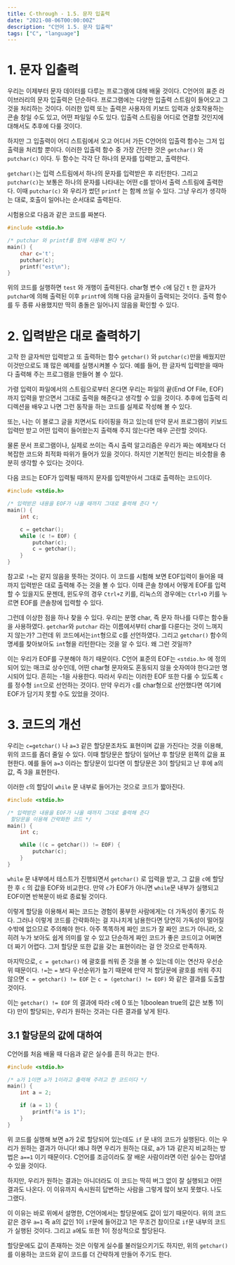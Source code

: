 ```yaml
---
title: C-through - 1.5. 문자 입출력
date: "2021-08-06T00:00:00Z"
description: "C언어 1.5. 문자 입출력"
tags: ["C", "language"]
---
```

# 1. 문자 입출력
우리는 이제부터 문자 데이터를 다루는 프로그램에 대해 배울 것이다.
C언어의 표준 라이브러리의 문자 입출력은 단순하다. 프로그램에는 다양한 입출력 스트림이 들어오고 그것을 처리하는 것이다.
이러한 입력 또는 출력은 사용자의 키보드 입력과 상호작용하는 콘솔 창일 수도 있고, 어떤 파일일 수도 있다.
입출력 스트림을 어디로 연결할 것인지에 대해서도 추후에 다룰 것이다.

하지만 그 입출력이 어디 스트림에서 오고 어디서 가든 C언어의 입출력 함수는 그저 입출력을 처리할 뿐이다.
이러한 입출력 함수 중 가장 간단한 것은 `getchar()` 와 `putchar(c)` 이다.
두 함수는 각각 단 하나의 문자를 입력받고, 출력한다.

`getchar()`는 입력 스트림에서 하나의 문자를 입력받은 후 리턴한다. 그리고 `putchar(c)`는 보통은 하나의 문자를 나타내는 어떤 c를 받아서 출력 스트림에 출력한다. 이때 `putchar(c)` 와 우리가 썼던 `printf` 는 함께 쓰일 수 있다. 그냥 우리가 생각하는 대로, 호출이 일어나는 순서대로 출력된다.

시험용으로 다음과 같은 코드를 짜본다.

```c
#include <stdio.h>

/* putchar 와 printf를 함께 사용해 본다 */
main() {
    char c='t';
    putchar(c);
    printf("est\n");
}
```

위의 코드를 실행하면 `test` 와 개행이 출력된다. char형 변수 `c`에 담긴 `t` 한 글자가 `putchar`에 의해 출력된 이후 `printf`에 의해 다음 글자들이 출력되는 것이다. 출력 함수를 두 종류 사용했지만 딱히 충돌은 일어나지 않음을 확인할 수 있다.

# 2. 입력받은 대로 출력하기

고작 한 글자씩만 입력받고 또 출력하는 함수 `getchar()` 와 `putchar(c)`만을 배웠지만 이것만으로도 꽤 많은 예제를 실행시켜볼 수 있다. 예를 들어, 한 글자씩 입력받을 때마다 출력해 주는 프로그램을 만들어 볼 수 있다.

가령 입력이 파일에서의 스트림으로부터 온다면 우리는 파일의 끝(End Of File, EOF)까지 입력을 받으면서 그대로 출력을 해준다고 생각할 수 있을 것이다. 추후에 입출력 리디렉션을 배우고 나면 그런 동작을 하는 코드를 실제로 작성해 볼 수 있다.

또는, 나는 이 블로그 글을 치면서도 타이핑을 하고 있는데 만약 문서 프로그램이 키보드 입력만 받고 어떤 입력이 들어왔는지 출력해 주지 않는다면 매우 곤란할 것이다. 

물론 문서 프로그램이나, 실제로 쓰이는 즉시 출력 알고리즘은 우리가 짜는 예제보다 더 복잡한 코드와 최적화 따위가 들어가 있을 것이다. 하지만 기본적인 원리는 비슷함을 충분히 생각할 수 있다는 것이다.

다음 코드는 EOF가 입력될 때까지 문자를 입력받아서 그대로 출력하는 코드이다.

```c
#include <stdio.h>

/* 입력받은 내용을 EOF가 나올 때까지 그대로 출력해 준다 */
main() {
    int c;

    c = getchar();
    while (c != EOF) {
        putchar(c);
        c = getchar();
    }
}
```

참고로 `!=`는 같지 않음을 뜻하는 것이다. 이 코드를 시험해 보면 EOF입력이 들어올 때까지 입력받은 대로 출력해 주는 것을 볼 수 있다. 이때 콘솔 창에서 어떻게 EOF를 입력할 수 있을지도 문젠데, 윈도우의 경우 `Ctrl+Z` 키를, 리눅스의 경우에는 `Ctrl+D` 키를 누르면 EOF를 콘솔창에 입력할 수 있다.

그런데 이상한 점을 하나 찾을 수 있다. 우리는 분명 char, 즉 문자 하나를 다루는 함수들을 사용하였다. `getchar`와 `putchar` 라는 이름에서부터 char를 다룬다는 것이 느껴지지 않는가? 그런데 위 코드에서는`int`형으로 c를 선언하였다. 그리고 `getchar()` 함수의 명세를 찾아보아도 `int`형을 리턴한다는 것을 알 수 있다. 왜 그런 것일까?

이는 우리가 EOF를 구분해야 하기 때문이다. C언어 표준의 EOF는 `<stdio.h>` 에 정의되어 있는 매크로 상수인데, 어떤 char형 문자와도 혼동되지 않을 숫자여야 한다고만 명시되어 있다. 흔히는 -1을 사용한다. 따라서 우리는 이러한 EOF 또한 다룰 수 있도록 `c`를 정수형 `int`으로 선언하는 것이다. 만약 우리가 `c`를 char형으로 선언했다면 여기에 EOF가 담기지 못할 수도 있었을 것이다.

# 3. 코드의 개선

우리는 `c=getchar()` 나 `a=3` 같은 할당문조차도 표현이며 값을 가진다는 것을 이용해, 위의 코드를 좀더 줄일 수 있다. 이때 할당문은 할당이 일어난 후 할당문 왼쪽의 값을 표현한다. 예를 들어 `a=3` 이라는 할당문이 있다면 이 할당문은 3이 할당되고 난 후에 a의 값, 즉 3을 표현한다.

이러한 `c`의 할당이 `while` 문 내부로 들어가는 것으로 코드가 짧아진다.

```c
#include <stdio.h>

/* 입력받은 내용을 EOF가 나올 때까지 그대로 출력해 준다
 할당문을 이용해 간략화한 코드 */
main() {
    int c;

    while ((c = getchar()) != EOF) {
        putchar(c);
    }
}
```

`while` 문 내부에서 테스트가 진행되면서 `getchar()` 로 입력을 받고, 그 값을 `c`에 할당한 후 `c` 의 값을 EOF와 비교한다. 만약 `c`가 EOF가 아니면 `while`문 내부가 실행되고 EOF이면 반복문이 바로 종료될 것이다.

이렇게 할당을 이용해서 짜는 코드는 경험이 풍부한 사람에게는 더 가독성이 좋기도 하다. 그러나 이렇게 코드를 간략화하는 걸 지나치게 남용한다면 당연히 가독성이 떨어질 수밖에 없으므로 주의해야 한다. 아주 똑똑하게 짜인 코드가 잘 짜인 코드가 아니라, 오히려 누가 보아도 쉽게 의미를 알 수 있고 단순하게 짜인 코드가 좋은 코드이고 어쩌면 더 짜기 어렵다. 그저 할당문 또한 값을 갖는 표현이라는 걸 안 것으로 만족하자.

마지막으로,  `c = getchar()` 에 괄호를 씌워 준 것을 볼 수 있는데 이는 연산자 우선순위 때문이다. `!=`는 `=`  보다 우선순위가 높기 때문에 만약 저 할당문에 괄호를 씌워 주지 않으면 `c = getchar() != EOF` 는 `c = (getchar() != EOF)` 와 같은 결과를 도출할 것이다. 

이는 `getchar() != EOF` 의 결과에 따라 `c`에 0 또는 1(boolean true의 값은 보통 1이다) 만이 할당되는, 우리가 원하는 것과는 다른 결과를 낳게 된다.

## 3.1 할당문의 값에 대하여

C언어를 처음 배울 때 다음과 같은 실수를 흔히 하고는 한다.

```c
#include <stdio.h>

/* a가 1이면 a가 1이라고 출력해 주려고 한 코드이다 */
main() {
    int a = 2;

    if (a = 1) {
        printf("a is 1");
    }
}
```

위 코드를 실행해 보면 a가 2로 할당되어 있는데도 `if` 문 내의 코드가 실행된다. 이는 우리가 원하는 결과가 아니다! 왜냐 하면 우리가 원하는 대로, a가 1과 같은지 비교하는 방법은 `a==1` 이기 때문이다. C언어를 조금이라도 잘 배운 사람이라면 이런 실수는 잡아낼 수 있을 것이다.

하지만, 우리가 원하는 결과는 아니더라도 이 코드는 딱히 버그 없이 잘 실행되고 어떤 결과도 나온다. 이 이유까지 속시원히 답변하는 사람을 그렇게 많이 보지 못했다. 나도 그랬다.

이 이유는 바로 위에서 설명한, C언어에서는 할당문에도 값이 있기 때문이다. 위의 코드 같은 경우 `a=1` 즉 a의 값인 1이 `if`문에 들어갔고 1은 무조건 참이므로 `if`문 내부의 코드가 실행된 것이다. 그리고 `a`에도 또한 1이 정상적으로 할당된다. 

할당문에도 값이 존재하는 것은 이렇게 실수를 불러일으키기도 하지만, 위의 `getchar()` 를 이용하는 코드와 같이 코드를 더 간략하게 만들어 주기도 한다.

